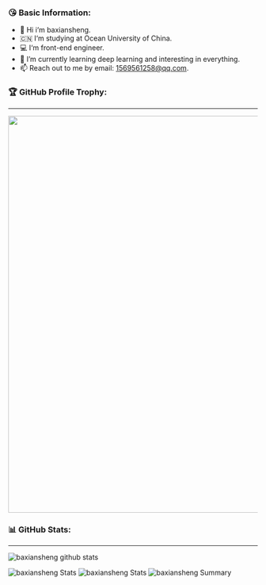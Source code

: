 ### 😘 Basic Information:
- 👋 Hi i‘m baxiansheng. 
- 🇨🇳 I‘m studying at Ocean University of China.
- 💻 I‘m front-end engineer.
- 🌱 I’m currently learning deep learning and interesting in everything.
- 📫 Reach out to me by email: 1569561258@qq.com.

### 🏆 GitHub Profile Trophy:
---
<a href="https://github.com/ryo-ma/github-profile-trophy">
  <img width=800 src="https://github-profile-trophy.vercel.app/?username=baxiansheng&column=8&theme=radical&no-frame=true&no-bg=true"/>
</a>


### 📊 GitHub Stats:
---
![baxiansheng github stats](https://github-readme-stats.vercel.app/api?username=baxiansheng&show_icons=true&count_private=true)

![baxiansheng Stats](https://github-profile-summary-cards.vercel.app/api/cards/repos-per-language?username=baxiansheng)
![baxiansheng Stats](https://github-profile-summary-cards.vercel.app/api/cards/most-commit-language?username=baxiansheng)
![baxiansheng Summary](https://github-profile-summary-cards.vercel.app/api/cards/profile-details?username=baxiansheng)
<!--
**baxiansheng/baxiansheng** is a ✨ _special_ ✨ repository because its `README.md` (this file) appears on your GitHub profile.

Here are some ideas to get you started:

- 🔭 I’m currently working on ...
- 🌱 I’m currently learning ...
- 👯 I’m looking to collaborate on ...
- 🤔 I’m looking for help with ...
- 💬 Ask me about ...
- 📫 How to reach me: ...
- 😄 Pronouns: ...
- ⚡ Fun fact: ...
-->
